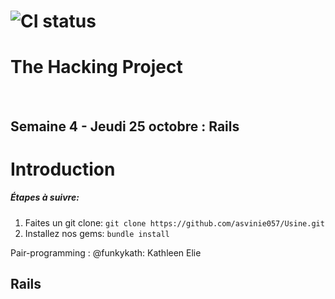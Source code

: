# ![CI status](http://oi68.tinypic.com/ngf2uo.jpg)    
#  The Hacking Project
<br/>
<h2>Semaine 4 - Jeudi 25 octobre : Rails</h2>

<body>

<h1>Introduction</h1>

<h5>
 Étapes à suivre:
 </h5>
<ol>
 <li>Faites un git clone: <code>git clone https://github.com/asvinie057/Usine.git</code></li>
 <li>Installez nos gems: <code>bundle install</code></li>

</ol>
<p> Pair-programming : @funkykath: Kathleen Elie </p>

<h2>Rails</h2>

</body>
